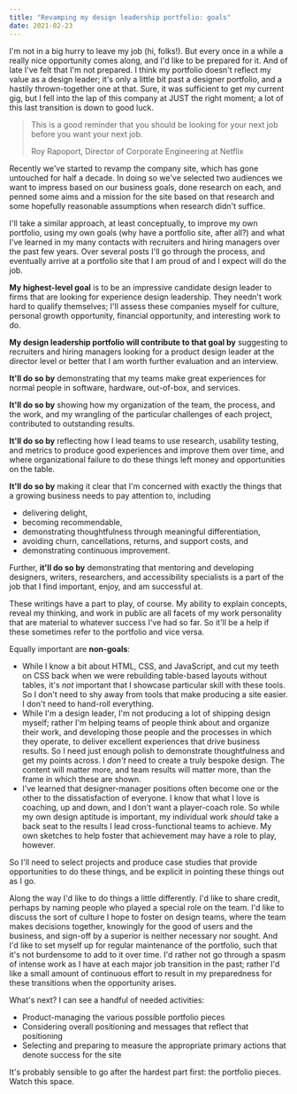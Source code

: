```yaml
---
title: "Revamping my design leadership portfolio: goals"
date: 2021-02-23
---
```


I'm not in a big hurry to leave my job (hi, folks!). But every once in a while a really nice opportunity comes along, and I'd like to be prepared for it. And of late I've felt that I'm not prepared. I think my portfolio doesn't reflect my value as a design leader; it's only a little bit past a designer portfolio, and a hastily thrown-together one at that. Sure, it was sufficient to get my current gig, but I fell into the lap of this company at JUST the right moment; a lot of this last transition is down to good luck.

> This is a good reminder that you should be looking for your next job before you want your next job.
> 
> Roy Rapoport, Director of Corporate Engineering at Netflix

Recently we've started to revamp the company site, which has gone untouched for half a decade. In doing so we've selected two audiences we want to impress based on our business goals, done research on each, and penned some aims and a mission for the site based on that research and some hopefully reasonable assumptions when research didn't suffice.

I'll take a similar approach, at least conceptually, to improve my own portfolio, using my own goals (why have a portfolio site, after all?) and what I've learned in my many contacts with recruiters and hiring managers over the past few years. Over several posts I'll go through the process, and eventually arrive at a portfolio site that I am proud of and I expect will do the job.

**My highest-level goal** is to be an impressive candidate design leader to firms that are looking for experience design leadership. They needn't work hard to qualify themselves; I'll assess these companies myself for culture, personal growth opportunity, financial opportunity, and interesting work to do.

**My design leadership portfolio will contribute to that goal by** suggesting to recruiters and hiring managers looking for a product design leader at the director level or better that I am worth further evaluation and an interview.

**It'll do so by** demonstrating that my teams make great experiences for normal people in software, hardware, out-of-box, and services.

**It'll do so by** showing how my organization of the team, the process, and the work, and my wrangling of the particular challenges of each project, contributed to outstanding results.

**It'll do so by** reflecting how I lead teams to use research, usability testing, and metrics to produce good experiences and improve them over time, and where organizational failure to do these things left money and opportunities on the table.

**It'll do so by** making it clear that I'm concerned with exactly the things that a growing business needs to pay attention to, including

- delivering delight,
- becoming recommendable,
- demonstrating thoughtfulness through meaningful differentiation,
- avoiding churn, cancellations, returns, and support costs, and
- demonstrating continuous improvement.

Further, **it'll do so by** demonstrating that mentoring and developing designers, writers, researchers, and accessibility specialists is a part of the job that I find important, enjoy, and am successful at.

These writings have a part to play, of course. My ability to explain concepts, reveal my thinking, and work in public are all facets of my work personality that are material to whatever success I've had so far. So it'll be a help if these sometimes refer to the portfolio and vice versa.

Equally important are **non-goals**:

- While I know a bit about HTML, CSS, and JavaScript, and cut my teeth on CSS back when we were rebuilding table-based layouts without tables, it's _not_ important that I showcase particular skill with these tools. So I don't need to shy away from tools that make producing a site easier. I don't need to hand-roll everything.
- While I'm a design leader, I'm not producing a lot of shipping design myself; rather I'm helping teams of people think about and organize their work, and developing those people and the processes in which they operate, to deliver excellent experiences that drive business results. So I need just enough polish to demonstrate thoughtfulness and get my points across. I _don't_ need to create a truly bespoke design. The content will matter more, and team results will matter more, than the frame in which these are shown.
- I've learned that designer-manager positions often become one or the other to the dissatisfaction of everyone. I know that what I love is coaching, up and down, and I don't want a player-coach role. So while my own design aptitude is important, my individual work _should_ take a back seat to the results I lead cross-functional teams to achieve. My own sketches to help foster that achievement may have a role to play, however.

So I'll need to select projects and produce case studies that provide opportunities to do these things, and be explicit in pointing these things out as I go.

Along the way I'd like to do things a little differently. I'd like to share credit, perhaps by naming people who played a special role on the team. I'd like to discuss the sort of culture I hope to foster on design teams, where the team makes decisions together, knowingly for the good of users and the business, and sign-off by a superior is neither necessary nor sought. And I'd like to set myself up for regular maintenance of the portfolio, such that it's not burdensome to add to it over time. I'd rather not go through a spasm of intense work as I have at each major job transition in the past; rather I'd like a small amount of continuous effort to result in my preparedness for these transitions when the opportunity arises.

What's next? I can see a handful of needed activities:

- Product-managing the various possible portfolio pieces
- Considering overall positioning and messages that reflect that positioning
- Selecting and preparing to measure the appropriate primary actions that denote success for the site

It's probably sensible to go after the hardest part first: the portfolio pieces. Watch this space.
